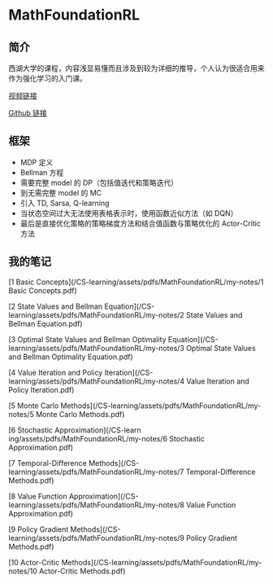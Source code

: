 # MathFoundationRL

## 简介

西湖大学的课程，内容浅显易懂而且涉及到较为详细的推导，个人认为很适合用来作为强化学习的入门课。

[视频链接](https://www.bilibili.com/video/BV1sd4y167NS/?spm_id_from=333.337.search-card.all.click&vd_source=b5280617363e9b17c3999fa2af42fee4)

[Github 链接](https://github.com/MathFoundationRL/Book-Mathematical-Foundation-of-Reinforcement-Learning)

## 框架

- MDP 定义
- Bellman 方程
- 需要完整 model 的 DP（包括值迭代和策略迭代）
- 到无需完整 model 的 MC
- 引入 TD, Sarsa, Q-learning
- 当状态空间过大无法使用表格表示时，使用函数近似方法（如 DQN）
- 最后是直接优化策略的策略梯度方法和结合值函数与策略优化的 Actor-Critic 方法

## 我的笔记

[1 Basic Concepts](/CS-learning/assets/pdfs/MathFoundationRL/my-notes/1 Basic Concepts.pdf)

[2 State Values and Bellman Equation](/CS-learning/assets/pdfs/MathFoundationRL/my-notes/2 State Values and Bellman Equation.pdf)

[3 Optimal State Values and Bellman Optimality Equation](/CS-learning/assets/pdfs/MathFoundationRL/my-notes/3 Optimal State Values and Bellman Optimality Equation.pdf)

[4 Value Iteration and Policy Iteration](/CS-learning/assets/pdfs/MathFoundationRL/my-notes/4 Value Iteration and Policy Iteration.pdf)

[5 Monte Carlo Methods](/CS-learning/assets/pdfs/MathFoundationRL/my-notes/5 Monte Carlo Methods.pdf)

[6 Stochastic Approximation](/CS-learn
ing/assets/pdfs/MathFoundationRL/my-notes/6 Stochastic Approximation.pdf)

[7 Temporal-Difference Methods](/CS-learning/assets/pdfs/MathFoundationRL/my-notes/7 Temporal-Difference Methods.pdf)

[8 Value Function Approximation](/CS-learning/assets/pdfs/MathFoundationRL/my-notes/8 Value Function Approximation.pdf)

[9 Policy Gradient Methods](/CS-learning/assets/pdfs/MathFoundationRL/my-notes/9 Policy Gradient Methods.pdf)

[10 Actor-Critic Methods](/CS-learning/assets/pdfs/MathFoundationRL/my-notes/10 Actor-Critic Methods.pdf)

